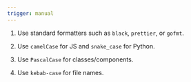 ```yaml
---
trigger: manual
---
```


1. Use standard formatters such as `black`, `prettier`, or `gofmt`.

2. Use `camelCase` for JS and `snake_case` for Python.

3. Use `PascalCase` for classes/components.

4. Use `kebab-case` for file names.
